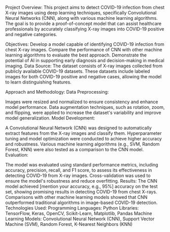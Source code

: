 Project Overview:
This project aims to detect COVID-19 infection from chest X-ray images using deep learning techniques, specifically Convolutional Neural Networks (CNN), along with various machine learning algorithms. The goal is to provide a proof-of-concept model that can assist healthcare professionals by accurately classifying X-ray images into COVID-19 positive and negative categories.

Objectives:
Develop a model capable of identifying COVID-19 infection from chest X-ray images.
Compare the performance of CNN with other machine learning algorithms to evaluate the best approach.
Demonstrate the potential of AI in supporting early diagnosis and decision-making in medical imaging.
Data Source:
The dataset consists of X-ray images collected from publicly available COVID-19 datasets. These datasets include labeled images for both COVID-19 positive and negative cases, allowing the model to learn distinguishing features.

Approach and Methodology:
Data Preprocessing:

Images were resized and normalized to ensure consistency and enhance model performance.
Data augmentation techniques, such as rotation, zoom, and flipping, were applied to increase the dataset's variability and improve model generalization.
Model Development:

A Convolutional Neural Network (CNN) was designed to automatically extract features from the X-ray images and classify them.
Hyperparameter tuning and model optimization were conducted to achieve higher accuracy and robustness.
Various machine learning algorithms (e.g., SVM, Random Forest, KNN) were also tested as a comparison to the CNN model.
Evaluation:

The model was evaluated using standard performance metrics, including accuracy, precision, recall, and F1 score, to assess its effectiveness in detecting COVID-19 from X-ray images.
Cross-validation was used to ensure the model's robustness and reduce overfitting.
Results:
The CNN model achieved [mention your accuracy, e.g., 95%] accuracy on the test set, showing promising results in detecting COVID-19 from chest X-rays.
Comparisons with other machine learning models showed that CNN outperformed traditional algorithms in image-based COVID-19 detection.
Technologies Used:
Programming Languages: Python
Libraries: TensorFlow, Keras, OpenCV, Scikit-Learn, Matplotlib, Pandas
Machine Learning Models: Convolutional Neural Network (CNN), Support Vector Machine (SVM), Random Forest, K-Nearest Neighbors (KNN)
